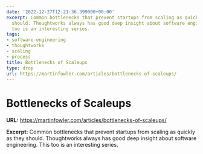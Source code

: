 ```yaml
---
date: '2022-12-27T12:21:36.399000+00:00'
excerpt: Common bottlenecks that prevent startups from scaling as quickly as they
  should. Thoughtworks always has good deep insight about software engineering. This
  too is an interesting series.
tags:
- software-engineering
- thoughtworks
- scaling
- process
title: Bottlenecks of Scaleups
type: drop
url: https://martinfowler.com/articles/bottlenecks-of-scaleups/
---
```


# Bottlenecks of Scaleups

**URL:** https://martinfowler.com/articles/bottlenecks-of-scaleups/

**Excerpt:** Common bottlenecks that prevent startups from scaling as quickly as they should. Thoughtworks always has good deep insight about software engineering. This too is an interesting series.
